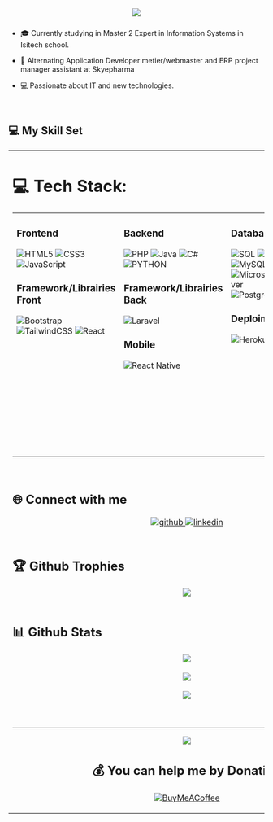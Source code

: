 <div align="center">
<img src="https://readme-typing-svg.herokuapp.com?font=Montserrat&color=%2327F709&center=true&height=100&lines=Chargement+du+profil+...;D%C3%A9veloppeur+en+formation;%F0%9F%98%8E%F0%9F%92%BB%F0%9F%93%B1%F0%9F%96%A5" align="center" />
</div>  
  

### <div align="center"></div>  
  

- 🎓 Currently studying in Master 2 Expert in Information Systems in Isitech school.  
  

- 🔨 Alternating Application Developer metier/webmaster and ERP project manager assistant at Skyepharma  
  

- 💻 Passionate about IT and new technologies.  
  

<br/>  


## 💻 My Skill Set  
<table><tr><td valign="top" width="25%">


# 💻 Tech Stack:
<table><tr><td valign="top" width="25%">



### Frontend  

![HTML5](https://img.shields.io/badge/html5-%23E34F26.svg?style=for-the-badge&logo=html5&logoColor=white) 
![CSS3](https://img.shields.io/badge/css3-%231572B6.svg?style=for-the-badge&logo=css3&logoColor=white) 
![JavaScript](https://img.shields.io/badge/javascript-%23323330.svg?style=for-the-badge&logo=javascript&logoColor=%23F7DF1E) 


### Framework/Librairies Front

![Bootstrap](https://img.shields.io/badge/bootstrap-%23563D7C.svg?style=for-the-badge&logo=bootstrap&logoColor=white) 
![TailwindCSS](https://img.shields.io/badge/tailwindcss-%2338B2AC.svg?style=for-the-badge&logo=tailwind-css&logoColor=white) 
![React](https://img.shields.io/badge/react-%2320232a.svg?style=for-the-badge&logo=react&logoColor=%2361DAFB) 

</td><td valign="top" width="25%">



### Backend  

![PHP](https://img.shields.io/badge/php-%23777BB4.svg?style=for-the-badge&logo=php&logoColor=white) 
![Java](https://img.shields.io/badge/java-%23ED8B00.svg?style=for-the-badge&logo=java&logoColor=white) 
![C#](https://img.shields.io/badge/c%23-%23239120.svg?style=for-the-badge&logo=c-sharp&logoColor=white) 
![PYTHON](https://img.shields.io/badge/-PYTHON-D8C802?style=for-the-badge&logo=PYTHON&logoColor=white)

### Framework/Librairies Back

![Laravel](https://img.shields.io/badge/laravel-%23FF2D20.svg?style=for-the-badge&logo=laravel&logoColor=white) 


### Mobile

![React Native](https://img.shields.io/badge/react_native-%2320232a.svg?style=for-the-badge&logo=react&logoColor=%2361DAFB) 



</td><td valign="top" width="25%">

### Database 

![SQL](https://img.shields.io/badge/-SQL-14C24B?style=for-the-badge&logo=MySQL&logoColor=white)
![MariaDB](https://img.shields.io/badge/MariaDB-003545?style=for-the-badge&logo=mariadb&logoColor=white) 
![MySQL](https://img.shields.io/badge/mysql-%2300f.svg?style=for-the-badge&logo=mysql&logoColor=white) 
![MicrosoftSQLServer](https://img.shields.io/badge/Microsoft%20SQL%20Sever-CC2927?style=for-the-badge&logo=microsoft%20sql%20server&logoColor=white) 
![Postgres](https://img.shields.io/badge/postgres-%23316192.svg?style=for-the-badge&logo=postgresql&logoColor=white) 


### Deploiment 

![Heroku](https://img.shields.io/badge/heroku-%23430098.svg?style=for-the-badge&logo=heroku&logoColor=white) 
![AWS](https://img.shields.io/badge/AWS-%23FF9900.svg?style=for-the-badge&logo=amazon-aws&logoColor=white) 

</td><td valign="top" width="25%">



### Other  
![VBA](https://img.shields.io/badge/-VBA-23C458?style=for-the-badge&logo=VBA&logoColor=white)
![Git](https://img.shields.io/badge/Git-orange?style=for-the-badge&logo=Git&logoColor=white)
![Github](https://img.shields.io/badge/Github-gray?style=for-the-badge&logo=Github&logoColor=white)
![Gitlab](https://img.shields.io/badge/Gitlab-gray?style=for-the-badge&logo=Gitlab&logoColor=white)
![Docker](https://img.shields.io/badge/docker-%230db7ed.svg?style=for-the-badge&logo=docker&logoColor=white) 
![Raspberry Pi](https://img.shields.io/badge/-RaspberryPi-C51A4A?style=for-the-badge&logo=Raspberry-Pi) 
![Markdown](https://img.shields.io/badge/markdown-%23000000.svg?style=for-the-badge&logo=markdown&logoColor=white)


### OS  
![Windows](https://img.shields.io/badge/-Windows-07def3?style=for-the-badge&logo=Windows&logoColor=white) 
![Android](https://img.shields.io/badge/-Android-52b788?style=for-the-badge&logo=Android&logoColor=white) 
![LINUX](https://img.shields.io/badge/-Linux-e6f900?style=for-the-badge&logo=Linux&logoColor=black)
![Redhat](https://img.shields.io/badge/-Redhat-f90f00?style=for-the-badge&logo=RedHat&logoColor=white) 
![Debian](https://img.shields.io/badge/-Debian-eaa703?style=for-the-badge&logo=Debian&logoColor=white)
![Ubuntu](https://img.shields.io/badge/-ubuntu-d9ea03?style=for-the-badge&logo=ubuntu&logoColor=white)


</td></tr></table>  
<br/>  


## 🌐 Connect with me  
<div align="center">
<a href="https://github.com/Doccreeps" target="_blank">
<img src=https://img.shields.io/badge/github-%2324292e.svg?&style=for-the-badge&logo=github&logoColor=white alt=github style="margin-bottom: 5px;" />
</a>
<a href="https://linkedin.com/in/dorianvericel" target="_blank">
<img src=https://img.shields.io/badge/linkedin-%231E77B5.svg?&style=for-the-badge&logo=linkedin&logoColor=white alt=linkedin style="margin-bottom: 5px;" />
</a>  
</div>  
  

<br/>  

## 🏆 Github Trophies  
<div align="center">
<img src="https://github-profile-trophy.vercel.app/?username=Doccreeps&theme=matrix&no-frame=true&no-bg=true&margin-w=4" align="center" /></div>

<br/>

## 📊 Github Stats  
<div align="center"><img src="https://github-readme-stats.vercel.app/api?username=Doccreeps&theme=tokyonight&hide_border=true&include_all_commits=true&count_private=true" align="center" /></div>  </br>

<div align="center"><img src="https://github-readme-streak-stats.herokuapp.com/?user=Doccreeps&theme=tokyonight&hide_border=true" align="center" /></div>    </br>
<div align="center"><img src="https://github-readme-stats.vercel.app/api/top-langs/?username=Doccreeps&theme=tokyonight&hide_border=true&include_all_commits=true&count_private=true&layout=compact" /></div>    </br>

<br/>  

---
<div align="center">
<img src="https://gpvc.arturio.dev/DocCreeps" align="center" />

  ## 💰 You can help me by Donating
  [![BuyMeACoffee](https://img.shields.io/badge/Buy%20Me%20a%20Coffee-ffdd00?style=for-the-badge&logo=buy-me-a-coffee&logoColor=black)](https://buymeacoffee.com/https://www.buymeacoffee.com/Doccreeps) 

  </div>  
<!-- Proudly created with GPRM ( https://gprm.itsvg.in ) -->
